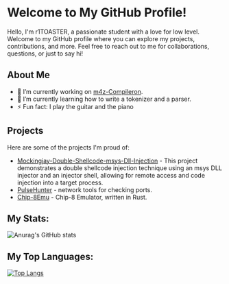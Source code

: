 # Welcome to My GitHub Profile!

Hello, I'm r1TOASTER, a passionate student with a love for low level. Welcome to my GitHub profile where you can explore my projects, contributions, and more.
Feel free to reach out to me for collaborations, questions, or just to say hi!

## About Me

- 🔭 I’m currently working on [m4z-Compileron](https://github.com/r1TOASTER/m4z-Compileron).
- 🌱 I’m currently learning how to write a tokenizer and a parser.
- ⚡ Fun fact: I play the guitar and the piano

## Projects

Here are some of the projects I'm proud of:

- [Mockingjay-Double-Shellcode-msys-Dll-Injection](https://github.com/r1TOASTER/Mockingjay-Double-Shellcode-msys-Dll-Injection) - This project demonstrates a double shellcode injection technique using an msys DLL injector and an injector shell, allowing for remote access and code injection into a target process.
- [PulseHunter](https://github.com/r1TOASTER/PulseHunter) - network tools for checking ports.
- [Chip-8Emu](https://github.com/r1TOASTER/Chip-8Emu) - Chip-8 Emulator, written in Rust.

## My Stats: 
![Anurag's GitHub stats](https://github-readme-stats.vercel.app/api?username=r1TOASTER&show_icons=true&theme=onedark) 

## My Top Languages:
[![Top Langs](https://github-readme-stats.vercel.app/api/top-langs/?username=r1TOASTER)](https://github.com/anuraghazra/github-readme-stats)
